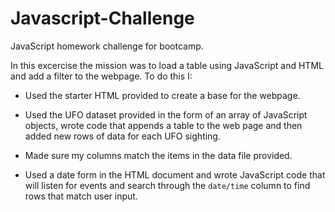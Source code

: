 # Javascript-Challenge
JavaScript homework challenge for bootcamp.

In this excercise the mission was to load a table using JavaScript and HTML and add a filter to the webpage. To do this I:

* Used the starter HTML provided to create a base for the webpage.

* Used the UFO dataset provided in the form of an array of JavaScript objects, wrote code that appends a table to the web page and then added new rows of data for each UFO sighting.

* Made sure my columns match the items in the data file provided.

* Used a date form in the HTML document and wrote JavaScript code that will listen for events and search through the `date/time` column to find rows that match user input.
